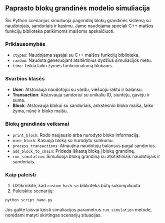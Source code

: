 ## Paprasto blokų grandinės modelio simuliacija

Šis Python scenarijus simuliuoja pagrindinį blokų grandinės sistemą su naudotojais, sandoriais ir kasimu. Jame naudojama speciali C++ maišos funkcijų biblioteka patikimoms maišoms apskaičiuoti.

### Priklausomybės

- `ctypes`: Naudojama sąsajai su C++ maišos funkcijų biblioteka.
- `random`: Naudota generuojant atsitiktinius dydžius simuliacijos metu.
- `time`: Teikia laiko žymės funkcionalumą blokams.

### Svarbios klasės

- **User**: Atstovauja naudotojui su vardu, viešuoju raktu ir balansu.
- **Transaction**: Atstovauja sandoriui su unikaliu ID, siuntėju, gavėju ir suma.
- **Block**: Atstovauja blokui su sandoriais, ankstesnio bloko maiša, laiko žyma, nūnė ir bloko maišu.

### Blokų grandinės veiksmai

- `print_block`: Rodo naujausio arba nurodyto bloko informaciją.
- `mine_block`: Kasuoja bloką su nurodytu sunkumu.
- `process_transactions`: Atnaujina naudotojų balansus pagal sandorius.
- `add_block_to_chain`: Prideda iškastą bloką į blokų grandinę.
- `run_simulation`: Simuliuoja blokų grandiną su atsitiktiniais naudotojais ir sandoriais.

### Kaip paleisti

1. Užtikrinkite, kad `custom_hash.so` biblioteka būtų sukompiliuota.
2. Paleiskite scenarijų:

```bash
python script_name.py
```

Jūs galite laisvai keisti simuliacijos parametrus `run_simulation` metode, norėdami matyti skirtingas scenarijų situacijas.
